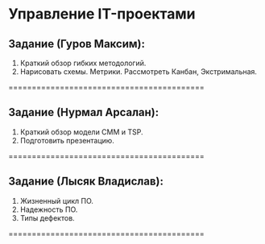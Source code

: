 ﻿Управление IT-проектами
=====

Задание (Гуров Максим):
--------
1. Краткий обзор гибких методологий.
2. Нарисовать схемы. Метрики. 
Рассмотреть Канбан, Экстримальная.

==========================================

Задание (Нурмал Арсалан):
--------
1. Краткий обзор модели CMM и TSP.
2. Подготовить презентацию. 

==========================================

Задание (Лысяк Владислав):
--------
1. Жизненный цикл ПО.
2. Надежность ПО.
3. Типы дефектов.

==========================================


